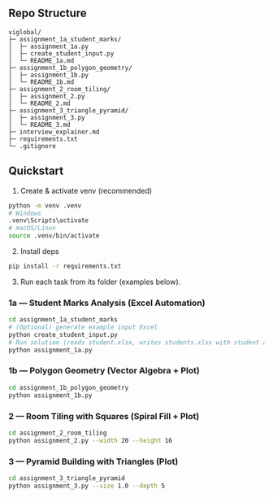 
## Repo Structure

```
viglobal/
├─ assignment_1a_student_marks/
│  ├─ assignment_1a.py
│  ├─ create_student_input.py
│  └─ README_1a.md
├─ assignment_1b_polygon_geometry/
│  ├─ assignment_1b.py
│  └─ README_1b.md
├─ assignment_2_room_tiling/
│  ├─ assignment_2.py
│  └─ README_2.md
├─ assignment_3_triangle_pyramid/
│  ├─ assignment_3.py
│  └─ README_3.md
├─ interview_explainer.md
├─ requirements.txt
└─ .gitignore
```

## Quickstart

1) Create & activate venv (recommended)
```bash
python -m venv .venv
# Windows
.venv\Scripts\activate
# macOS/Linux
source .venv/bin/activate
```

2) Install deps
```bash
pip install -r requirements.txt
```

3) Run each task from its folder (examples below).

### 1a — Student Marks Analysis (Excel Automation)
```bash
cd assignment_1a_student_marks
# (Optional) generate example input Excel
python create_student_input.py
# Run solution (reads student.xlsx, writes students.xlsx with student and results sheets + Excel bar chart)
python assignment_1a.py
```

### 1b — Polygon Geometry (Vector Algebra + Plot)
```bash
cd assignment_1b_polygon_geometry
python assignment_1b.py
```

### 2 — Room Tiling with Squares (Spiral Fill + Plot)
```bash
cd assignment_2_room_tiling
python assignment_2.py --width 20 --height 16
```

### 3 — Pyramid Building with Triangles (Plot)
```bash
cd assignment_3_triangle_pyramid
python assignment_3.py --size 1.0 --depth 5
```
